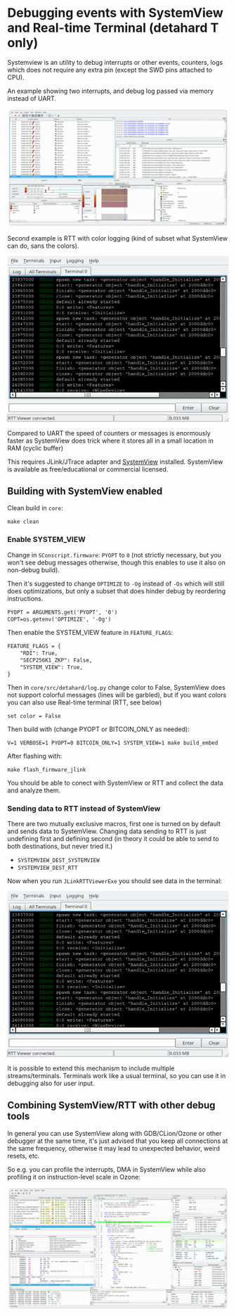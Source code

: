 # Debugging events with SystemView and Real-time Terminal (detahard T only)

Systemview is an utility to debug interrupts or other events, counters, logs
which does not require any extra pin (except the SWD pins attached to CPU).

An example showing two interrupts, and debug log passed via memory instead of UART.

![SystemView](SystemView_debug_interrupts.png)

Second example is RTT with color logging (kind of subset what SystemView can do,
sans the colors).

![Realtime Terminal](RTTViewer_20201215_165241.png)

Compared to UART the speed of counters or messages is enormously faster as SystemView
does trick where it stores all in a small location in RAM (cyclic buffer)

This requires JLink/JTrace adapter and [SystemView](https://www.segger.com/products/development-tools/systemview/)
installed. SystemView is available as free/educational or commercial licensed.

## Building with SystemView enabled

Clean build in `core`:

    make clean

### Enable SYSTEM_VIEW

Change in `SConscript.firmware`: `PYOPT` to `0` (not strictly necessary, but you won't see
debug messages otherwise, though this enables to use it also on non-debug build).

Then it's suggested to change `OPTIMIZE` to `-Og` instead of `-Os` which will still
does optimizations, but only a subset that does hinder debug by reordering
instructions.

    PYOPT = ARGUMENTS.get('PYOPT', '0')
    COPT=os.getenv('OPTIMIZE', '-Og')

Then enable the SYSTEM_VIEW feature in `FEATURE_FLAGS`:

    FEATURE_FLAGS = {
        "RDI": True,
        "SECP256K1_ZKP": False,
        "SYSTEM_VIEW": True,
    }


Then in `core/src/detahard/log.py` change color to False, SystemView does not support
colorful messages (lines will be garbled), but if you want colors you can also use
Real-time terminal (RTT, see below)

    set color = False

Then build with (change PYOPT or BITCOIN_ONLY as needed):

    V=1 VERBOSE=1 PYOPT=0 BITCOIN_ONLY=1 SYSTEM_VIEW=1 make build_embed

After flashing with:

    make flash_firmware_jlink

You should be able to conect with SystemView or RTT and collect the data and analyze
them.

### Sending data to RTT instead of SystemView

There are two mutually exclusive macros, first one is turned on by default and sends
data to SystemView. Changing data sending to RTT is just undefining first and defining
second (in theory it could be able to send to both destinations, but never tried it.)

  * `SYSTEMVIEW_DEST_SYSTEMVIEW`
  * `SYSTEMVIEW_DEST_RTT`

Now when you run `JLinkRTTViewerExe` you should see data in the terminal:

![Realtime Terminal](RTTViewer_20201215_165241.png)

It is possible to extend this mechanism to include multiple streams/terminals.
Terminals work like a usual terminal, so you can use it in debugging also for
user input.

## Combining SystemView/RTT with other debug tools

In general you can use SystemView along with GDB/CLion/Ozone or other debugger at the
same time, it's just advised that you keep all connections at the same frequency,
otherwise it may lead to unexpected behavior, weird resets, etc.

So e.g. you can profile the interrupts, DMA in SystemView while also profiling it on
instruction-level scale in Ozone:

![Ozone ETM trace with code profile](Ozone_ETM_trace_code_profiling.png)
